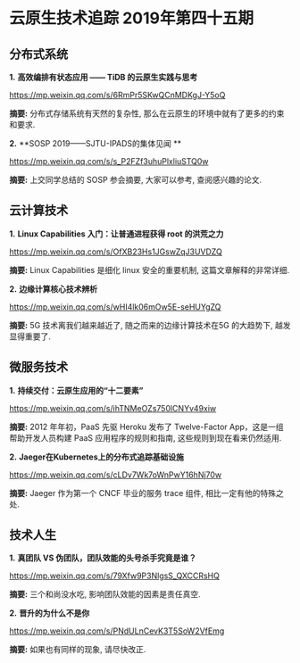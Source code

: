 # 云原生技术追踪 2019年第四十五期
## 分布式系统
**1.** **高效编排有状态应用 —— TiDB 的云原生实践与思考**

https://mp.weixin.qq.com/s/6RmPr5SKwQCnMDKgJ-Y5oQ

**摘要:** 分布式存储系统有天然的复杂性, 那么在云原生的环境中就有了更多的约束和要求.

**2.** **SOSP 2019——SJTU-IPADS的集体见闻 **

https://mp.weixin.qq.com/s/s_P2FZf3uhuPlxliuSTQ0w

**摘要:** 上交同学总结的 SOSP 参会摘要, 大家可以参考, 查阅感兴趣的论文.

## 云计算技术
**1.** **Linux Capabilities 入门：让普通进程获得 root 的洪荒之力**

https://mp.weixin.qq.com/s/OfXB23Hs1JGswZqJ3UVDZQ

**摘要:** Linux Capabilities 是细化 linux 安全的重要机制, 这篇文章解释的非常详细.

**2.** **边缘计算核心技术辨析**

https://mp.weixin.qq.com/s/wHI4lk06mOw5E-seHUYgZQ

**摘要:** 5G 技术离我们越来越近了, 随之而来的边缘计算技术在5G 的大趋势下, 越发显得重要了.
## 微服务技术
**1.** **持续交付：云原生应用的“十二要素”**

https://mp.weixin.qq.com/s/ihTNMeOZs750lCNYv49xiw

**摘要:** 2012 年年初，PaaS 先驱 Heroku 发布了 Twelve-Factor App，这是一组帮助开发人员构建 PaaS 应用程序的规则和指南, 这些规则到现在看来仍然适用.

**2.** **Jaeger在Kubernetes上的分布式追踪基础设施**

https://mp.weixin.qq.com/s/cLDv7Wk7oWnPwY16hNj70w

**摘要:** Jaeger 作为第一个 CNCF 毕业的服务 trace 组件, 相比一定有他的特殊之处.
## 技术人生
**1.** **真团队 VS 伪团队，团队效能的头号杀手究竟是谁？**

https://mp.weixin.qq.com/s/79Xfw9P3NlgsS_QXCCRsHQ

**摘要:** 三个和尚没水吃, 影响团队效能的因素是责任真空.

**2.** **晋升的为什么不是你**

https://mp.weixin.qq.com/s/PNdULnCevK3T5SoW2VfEmg

**摘要:** 如果也有同样的现象, 请尽快改正.
